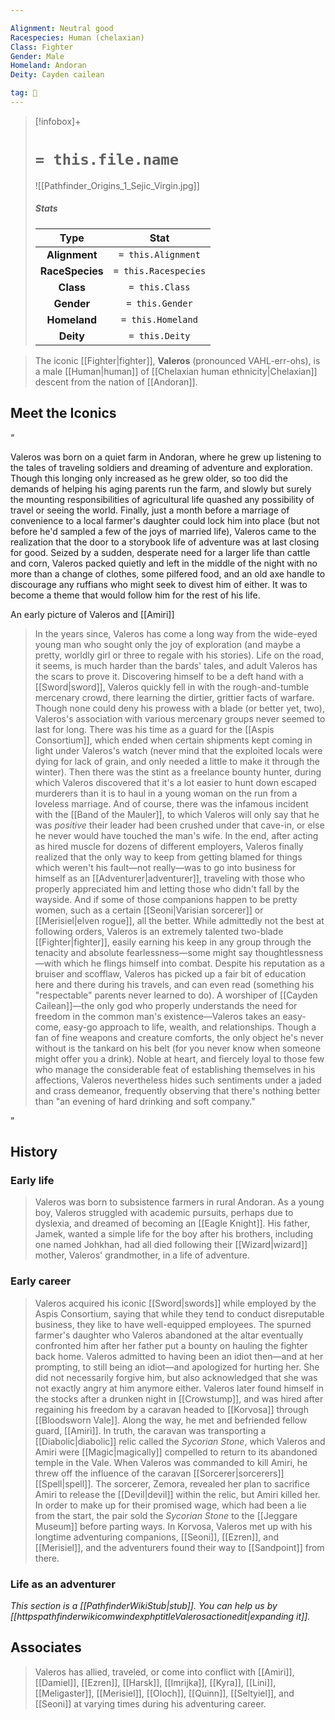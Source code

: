 ```yaml
---

Alignment: Neutral good
Racespecies: Human (chelaxian)
Class: Fighter
Gender: Male
Homeland: Andoran
Deity: Cayden cailean

tag: 👤️
---
```


> [!infobox]+
> #  `= this.file.name`
> ![[Pathfinder_Origins_1_Sejic_Virgin.jpg]]
> ##### Stats
> Type | Stat |
> :---: |:---:|
> **Alignment** | `= this.Alignment` |
> **RaceSpecies** | `= this.Racespecies` |
> **Class** | `= this.Class` |
> **Gender** | `= this.Gender` |
> **Homeland** | `= this.Homeland` |
> **Deity** | `= this.Deity` |



> The iconic [[Fighter|fighter]], **Valeros** (pronounced VAHL-err-ohs), is a male [[Human|human]] of [[Chelaxian human ethnicity|Chelaxian]] descent from the nation of [[Andoran]].



## Meet the Iconics



“

Valeros was born on a quiet farm in Andoran, where he grew up listening to the tales of traveling soldiers and dreaming of adventure and exploration. Though this longing only increased as he grew older, so too did the demands of helping his aging parents run the farm, and slowly but surely the mounting responsibilities of agricultural life quashed any possibility of travel or seeing the world. Finally, just a month before a marriage of convenience to a local farmer's daughter could lock him into place (but not before he'd sampled a few of the joys of married life), Valeros came to the realization that the door to a storybook life of adventure was at last closing for good. Seized by a sudden, desperate need for a larger life than cattle and corn, Valeros packed quietly and left in the middle of the night with no more than a change of clothes, some pilfered food, and an old axe handle to discourage any ruffians who might seek to divest him of either. It was to become a theme that would follow him for the rest of his life.
 
 An early picture of Valeros and [[Amiri]]
> In the years since, Valeros has come a long way from the wide-eyed young man who sought only the joy of exploration (and maybe a pretty, worldly girl or three to regale with his stories). Life on the road, it seems, is much harder than the bards' tales, and adult Valeros has the scars to prove it. Discovering himself to be a deft hand with a [[Sword|sword]], Valeros quickly fell in with the rough-and-tumble mercenary crowd, there learning the dirtier, grittier facts of warfare. Though none could deny his prowess with a blade (or better yet, two), Valeros's association with various mercenary groups never seemed to last for long. There was his time as a guard for the [[Aspis Consortium]], which ended when certain shipments kept coming in light under Valeros's watch (never mind that the exploited locals were dying for lack of grain, and only needed a little to make it through the winter). Then there was the stint as a freelance bounty hunter, during which Valeros discovered that it's a lot easier to hunt down escaped murderers than it is to haul in a young woman on the run from a loveless marriage. And of course, there was the infamous incident with the [[Band of the Mauler]], to which Valeros will only say that he was *positive* their leader had been crushed under that cave-in, or else he never would have touched the man's wife.
> In the end, after acting as hired muscle for dozens of different employers, Valeros finally realized that the only way to keep from getting blamed for things which weren't his fault—not really—was to go into business for himself as an [[Adventurer|adventurer]], traveling with those who properly appreciated him and letting those who didn't fall by the wayside. And if some of those companions happen to be pretty women, such as a certain [[Seoni|Varisian sorcerer]] or [[Merisiel|elven rogue]], all the better.
> While admittedly not the best at following orders, Valeros is an extremely talented two-blade [[Fighter|fighter]], easily earning his keep in any group through the tenacity and absolute fearlessness—some might say thoughtlessness—with which he flings himself into combat. Despite his reputation as a bruiser and scofflaw, Valeros has picked up a fair bit of education here and there during his travels, and can even read (something his "respectable" parents never learned to do). A worshiper of [[Cayden Cailean]]—the only god who properly understands the need for freedom in the common man's existence—Valeros takes an easy-come, easy-go approach to life, wealth, and relationships. Though a fan of fine weapons and creature comforts, the only object he's never without is the tankard on his belt (for you never know when someone might offer you a drink). Noble at heart, and fiercely loyal to those few who manage the considerable feat of establishing themselves in his affections, Valeros nevertheless hides such sentiments under a jaded and crass demeanor, frequently observing that there's nothing better than "an evening of hard drinking and soft company."


”


## History


### Early life

> Valeros was born to subsistence farmers in rural Andoran. As a young boy, Valeros struggled with academic pursuits, perhaps due to dyslexia, and dreamed of becoming an [[Eagle Knight]]. His father, Jamek, wanted a simple life for the boy after his brothers, including one named Johkhan, had all died following their [[Wizard|wizard]] mother, Valeros' grandmother, in a life of adventure.


### Early career

> Valeros acquired his iconic [[Sword|swords]] while employed by the Aspis Consortium, saying that while they tend to conduct disreputable business, they like to have well-equipped employees.
> The spurned farmer's daughter who Valeros abandoned at the altar eventually confronted him after her father put a bounty on hauling the fighter back home. Valeros admitted to having been an idiot then—and at her prompting, to still being an idiot—and apologized for hurting her. She did not necessarily forgive him, but also acknowledged that she was not exactly angry at him anymore either.
> Valeros later found himself in the stocks after a drunken night in [[Crowstump]], and was hired after regaining his freedom by a caravan headed to [[Korvosa]] through [[Bloodsworn Vale]]. Along the way, he met and befriended fellow guard, [[Amiri]]. In truth, the caravan was transporting a [[Diabolic|diabolic]] relic called the *Sycorian Stone*, which Valeros and Amiri were [[Magic|magically]] compelled to return to its abandoned temple in the Vale. When Valeros was commanded to kill Amiri, he threw off the influence of the caravan [[Sorcerer|sorcerers]] [[Spell|spell]]. The sorcerer, Zemora, revealed her plan to sacrifice Amiri to release the [[Devil|devil]] within the relic, but Amiri killed her. In order to make up for their promised wage, which had been a lie from the start, the pair sold the *Sycorian Stone* to the [[Jeggare Museum]] before parting ways. In Korvosa, Valeros met up with his longtime adventuring companions, [[Seoni]], [[Ezren]], and [[Merisiel]], and the adventurers found their way to [[Sandpoint]] from there.


### Life as an adventurer



*This section is a [[PathfinderWikiStub|stub]]. You can help us by [[httpspathfinderwikicomwindexphptitleValerosactionedit|expanding it]].*


## Associates

> Valeros has allied, traveled, or come into conflict with [[Amiri]], [[Damiel]], [[Ezren]], [[Harsk]], [[Imrijka]], [[Kyra]], [[Lini]], [[Meligaster]], [[Merisiel]], [[Oloch]], [[Quinn]], [[Seltyiel]], and [[Seoni]] at varying times during his adventuring career.








